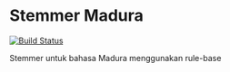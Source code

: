 # Stemmer Madura

[![Build Status](https://travis-ci.com/NazirArifin/stemmer-madura.svg?token=2v7QpAPuXVQmyEXNWo3j&branch=master)](https://travis-ci.com/NazirArifin/stemmer-madura)

Stemmer untuk bahasa Madura menggunakan rule-base
